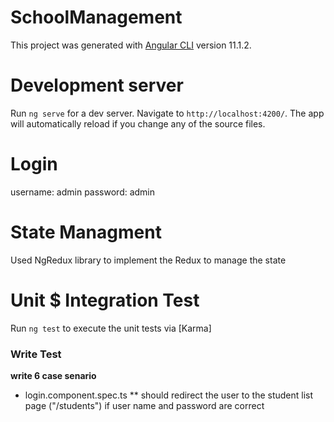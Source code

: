 # SchoolManagement

This project was generated with [Angular CLI](https://github.com/angular/angular-cli) version 11.1.2.

# Development server

Run `ng serve` for a dev server. Navigate to `http://localhost:4200/`. The app will automatically reload if you change any of the source files.

# Login 
username: admin
password: admin

# State Managment

Used NgRedux library to implement the Redux to manage the state 

# Unit $ Integration Test

Run `ng test` to execute the unit tests via [Karma]

### Write Test 
  **write 6 case senario**
  * login.component.spec.ts
    ** should redirect the user to the student list page ("/students") if user name and password are correct
  
